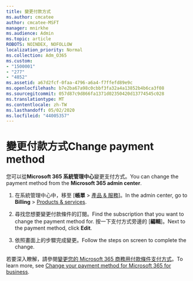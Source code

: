 ```yaml
---
title: 變更付款方式
ms.author: cmcatee
author: cmcatee-MSFT
manager: mnirkhe
ms.audience: Admin
ms.topic: article
ROBOTS: NOINDEX, NOFOLLOW
localization_priority: Normal
ms.collection: Adm_O365
ms.custom:
- "1500001"
- "277"
- "4852"
ms.assetid: a67d2fcf-0faa-4796-a6a4-f7ffefd89e9c
ms.openlocfilehash: b7e2ba67a98c0cbbf3fa32a4a13852b4b6ca3f08
ms.sourcegitcommit: 057d87c9d866fa1371d02350420d13774545c028
ms.translationtype: MT
ms.contentlocale: zh-TW
ms.lasthandoff: 05/02/2020
ms.locfileid: "44005357"
---
```

# <a name="change-payment-method"></a><span data-ttu-id="1b1a4-102">變更付款方式</span><span class="sxs-lookup"><span data-stu-id="1b1a4-102">Change payment method</span></span>

<span data-ttu-id="1b1a4-103">您可以從**Microsoft 365 系統管理中心**變更支付方式。</span><span class="sxs-lookup"><span data-stu-id="1b1a4-103">You can change the payment method from the **Microsoft 365 admin center**.</span></span>
  
1. <span data-ttu-id="1b1a4-104">在系統管理中心中，移至 [**帳單** \> [產品 & 服務](https://go.microsoft.com/fwlink/p/?linkid=842054)]。</span><span class="sxs-lookup"><span data-stu-id="1b1a4-104">In the admin center, go to **Billing** \> [Products & services](https://go.microsoft.com/fwlink/p/?linkid=842054).</span></span>

2. <span data-ttu-id="1b1a4-105">尋找您想要變更付款條件的訂閱。</span><span class="sxs-lookup"><span data-stu-id="1b1a4-105">Find the subscription that you want to change the payment method for.</span></span> <span data-ttu-id="1b1a4-106">按一下支付方式旁邊的 [**編輯**]。</span><span class="sxs-lookup"><span data-stu-id="1b1a4-106">Next to the payment method, click **Edit**.</span></span>

3. <span data-ttu-id="1b1a4-107">依照畫面上的步驟完成變更。</span><span class="sxs-lookup"><span data-stu-id="1b1a4-107">Follow the steps on screen to complete the change.</span></span>

<span data-ttu-id="1b1a4-108">若要深入瞭解，請參閱[變更您的 Microsoft 365 商務用付款條件支付方式](https://docs.microsoft.com/office365/admin/subscriptions-and-billing/change-payment-method)。</span><span class="sxs-lookup"><span data-stu-id="1b1a4-108">To learn more, see [Change your payment method for Microsoft 365 for business](https://docs.microsoft.com/office365/admin/subscriptions-and-billing/change-payment-method).</span></span>
